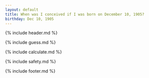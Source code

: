 ```yaml
---
layout: default
title: When was I conceived if I was born on December 10, 1905?
birthday: Dec 10, 1905
---
```


{% include header.md %}

{% include guess.md %}

{% include calculate.md %}

{% include safety.md %}

{% include footer.md %}



